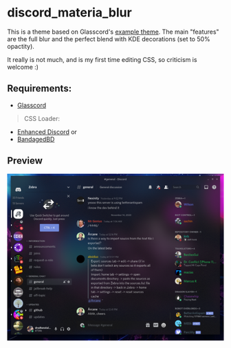 # discord_materia_blur
This is a theme based on Glasscord's [example theme](https://github.com/AryToNeX/Glasscord/tree/master/extras/discord_example_theme).
The main "features" are the full blur and the perfect blend with KDE decorations (set to 50% opactity).

It really is not much, and is my first time editing CSS, so criticism is welcome :)

## Requirements:
- [Glasscord](https://github.com/AryToNeX/Glasscord)
>CSS Loader:
- [Enhanced Discord](https://enhanceddiscord.com/)
or
- [BandagedBD](https://rauenzi.github.io/BetterDiscordApp/)

## Preview
![alt text](https://github.com/dredtenstalhas/discord_materia_blur/blob/main/preview.png?raw=true)
